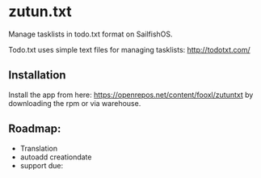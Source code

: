 # zutun.txt

Manage tasklists in todo.txt format on SailfishOS.

Todo.txt uses simple text files for managing tasklists: http://todotxt.com/

## Installation

Install the app from here: https://openrepos.net/content/fooxl/zutuntxt by downloading the rpm or via warehouse.

## Roadmap:

  * Translation
  * autoadd creationdate
  * support due:
